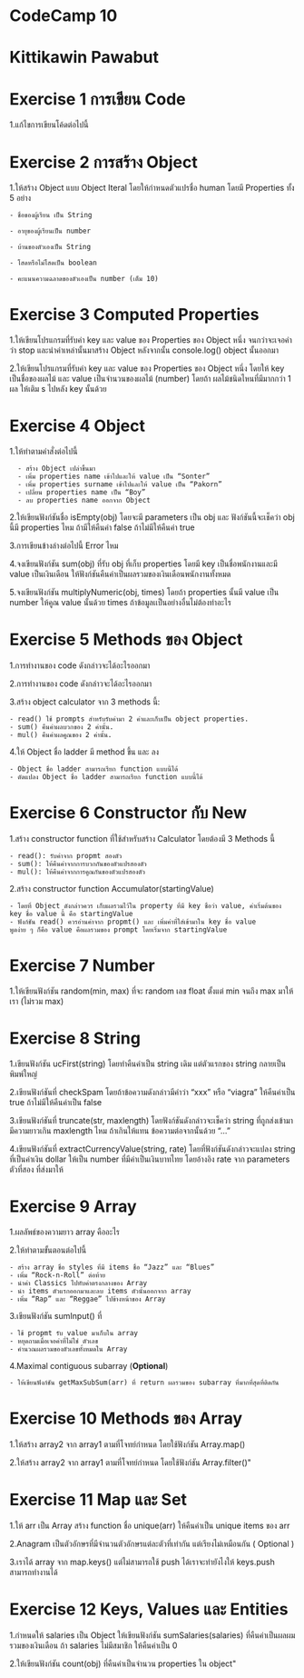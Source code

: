 # CodeCamp 10
# Kittikawin Pawabut

# Exercise 1 การเขียน Code
  1.แก้ไขการเขียนโค้ดต่อไปนี้
 
# Exercise 2 การสร้าง Object
  1.ให้สร้าง Object แบบ Object Iteral โดยให้กำหนดตัวแปรชื่อ human โดยมี Properties ทั้ง 5 อย่าง
    
    - ชื่อของผู้เรียน เป็น String
    
    - อายุของผู้เรียนเป็น number
    
    - บ้านของตัวเองเป็น String
    
    - โสดหรือไม่โสดเป็น boolean
    
    - คะแนนความฉลาดของตัวเองเป็น number (เต็ม 10)
    
# Exercise 3 Computed Properties
   1.ให้เขียนโปรแกรมที่รับค่า key และ value ของ Properties ของ Object หนึ่ง จนกว่าจะเจอคำว่า stop 
  และนำค่าเหล่านั้นมาสร้าง Object หลังจากนั้น console.log() object นั้นออกมา
  
  2.ให้เขียนโปรแกรมที่รับค่า key และ value ของ Properties ของ Object หนึ่ง โดยให้ key เป็นชื่อของผลไม้ 
  และ value เป็นจำนวนของผลไม้ (number) โดยถ้า ผลไม้ชนิดไหนที่มีมากกว่า 1 ผล ให้เติม s ไปหลัง key นั้นด้วย

# Exercise 4 Object
  1.ให้ทำตามคำสั่งต่อไปนี้
  
      - สร้าง Object เปล่าขึ้นมา
      - เพิ่ม properties name เข้าไปและให้ value เป็น “Sonter”
      - เพิ่ม properties surname เข้าไปและให้ value เป็น “Pakorn”
      - เปลี่ยน properties name เป็น “Boy”
      - ลบ properties name ออกจาก Object
    
  2.ให้เขียนฟังก์ชันชื่อ isEmpty(obj) โดยจะมี parameters เป็น obj และ ฟังก์ชันนี้จะเช็คว่า obj นี้มี properties ไหม 
  ถ้ามีให้คืนค่า false ถ้าไม่มีให้คืนค่า true
  
  3.การเขียนข้างล่างต่อไปนี้ Error ไหม
  
  4.จงเขียนฟังก์ชัน sum(obj) ที่รับ obj ที่เก็บ properties โดยมี key เป็นชื่อพนักงานและมี value เป็นเงินเดือน 
  ให้ฟังก์ชันคืนค่าเป็นผลรวมของเงินเดือนพนักงานทั้งหมด
  
  5.จงเขียนฟังก์ชัน multiplyNumeric(obj, times) โดยถ้า properties นั้นมี value เป็น number 
  ให้คูณ value นั้นด้วย times ถ้าข้อมูลเเป็นอย่างอื่นไม่ต้องทำอะไร
  
# Exercise 5 Methods ของ Object

  1.การทำงานของ code ดังกล่าวจะได้อะไรออกมา

  2.การทำงานของ code ดังกล่าวจะได้อะไรออกมา

  3.สร้าง object calculator จาก 3 methods นี้:

    - read() ใช้ prompts สำหรับรับค่ามา 2 ค่าและเก็บเป็น object properties.
    - sum() คืนค่าผลบวกของ 2 ค่านั้น.
    - mul() คืนค่าผลคูณของ 2 ค่านั้น.

  4.ให้ Object ชื่อ ladder มี method ขึ้น และ ลง

    - Object ชื่อ ladder สามารถเรียก function แบบนี้ได้
    - ดัดแปลง Object ชื่อ ladder สามารถเรียก function แบบนี้ได้
    
# Exercise 6 Constructor กับ New

  1.สร้าง constructor function ที่ใช้สำหรับสร้าง Calculator โดยต้องมี 3 Methods นี้
  
    - read(): รับค่าจาก propmt สองตัว
    - sum(): ให้คืนค่าจากการบวกกันของตัวแปรสองตัว
    - mul(): ให้คืนค่าจากการคูณกันของตัวแปรสองตัว
    
  2.สร้าง constructor function Accumulator(startingValue)
  
    - โดยที่ Object ดังกล่าวควร เก็บผลรวมไว้ใน property ที่มี key ชื่อว่า value, ค่าเริ่มต้นของ key ชื่อ value นี้ คือ startingValue
    - ฟังก์ชัน read() ควรอ่านค่าจาก propmt() และ เพิ่มค่าที่ใส่เข้ามาใน key ชื่อ value
    พูดง่าย ๆ ก็คือ value คือผลรวมของ prompt โดยเริ่มจาก startingValue

# Exercise 7  Number

  1.ให้เขียนฟังก์ชัน random(min, max) ที่จะ random เลข float ตั้งแต่ min จนถึง max มาให้เรา (ไม่รวม max)
  
  
# Exercise 8  String

  1.เขียนฟังก์ชัน ucFirst(string) โดยทำคืนค่าเป็น string เดิม แต่ตัวแรกของ string กลายเป็นพิมพ์ใหญ่
  
  2.เขียนฟังก์ชันที่ checkSpam โดยถ้าข้อความดังกล่าวมีคำว่า “xxx” หรือ “viagra” ให้คืนค่าเป็น true ถ้าไม่มีให้คืนค่าเป็น false
  
  3.เขียนฟังก์ชันที่ truncate(str, maxlength) โดยฟังก์ชันดังกล่าวจะเช็คว่า string 
  ที่ถูกส่งเข้ามามีความยาวเกิน maxlength ไหม ถ้าเกินให้แทน ข้อความต่อจากนั้นด้วย “...”

  4.เขียนฟังก์ชันที่ extractCurrencyValue(string, rate) โดยที่ฟังก์ชันดังกล่าวจะแปลง string ที่เป็นค่าเงิน dollar 
  ให้เป็น number ที่มีค่าเป็นเงินบาทไทย โดยอ้างอิง  rate จาก parameters ตัวที่สอง ที่ส่งมาให้
  
# Exercise 9 Array
  1.ผลลัพธ์ของความยาว array คืออะไร
  
  2.ให้ทำตามขั้นตอนต่อไปนี้
  
    - สร้าง array ชื่อ styles ที่มี items ชื่อ “Jazz” และ “Blues”
    - เพิ่ม “Rock-n-Roll” ต่อท้าย
    - นำค่า Classics ไปทับค่าตรงกลางของ Array
    - นำ items ตัวแรกออกมาและลบ items ตัวนั้นออกจาก array
    - เพิ่ม “Rap” และ “Reggae” ไปข้างหน้าของ Array
  3.เขียนฟังก์ชัน sumInput() ที่
  
    - ใช้ propmt รับ value มาเก็บใน array
    - หยุดถามเมื่อเจอค่าที่ไม่ใช่ ตัวเลข
    - คำนวณผลรวมของตัวเลขทั้งหมดใน Array
    
   4.Maximal contiguous subarray (**Optional**)
   
    - ให้เขียนฟังก์ชัน getMaxSubSum(arr) ที่ return ผลรวมของ subarray ที่มากที่สุดที่ติดกัน
    
# Exercise 10 Methods ของ Array

  1.ให้สร้าง array2 จาก array1 ตามที่โจทย์กำหนด โดยใช้ฟังก์ชัน Array.map()
  
  2.ให้สร้าง array2 จาก array1 ตามที่โจทย์กำหนด โดยใช้ฟังก์ชัน Array.filter()"

# Exercise 11 Map และ Set

  1.ให้ arr เป็น Array สร้าง function ชื่อ unique(arr) ให้คืนค่าเป็น unique items ของ arr
  
  2.Anagram เป็นตัวอักษรที่มีจำนวนตัวอักษรแต่ละตัวที่เท่ากัน แต่เรียงไม่เหมือนกัน ( Optional )
  
  3.เราได้ array จาก map.keys() แต่ไม่สามารถใช้ push ได้เราจะทำยังไงให้ keys.push สามารถทำงานได้

# Exercise 12 Keys, Values และ Entities

  1.กำหนดให้ salaries เป็น Object ให้เขียนฟังก์ชัน sumSalaries(salaries) ที่คืนค่าเป็นผลผมรวมของเงินเดือน 
    ถ้า salaries ไม่มีสมาชิก ให้คืนค่าเป็น 0
  
  2.ให้เขียนฟังก์ชัน count(obj) ที่คืนค่าเป็นจำนวน properties ใน object"
































